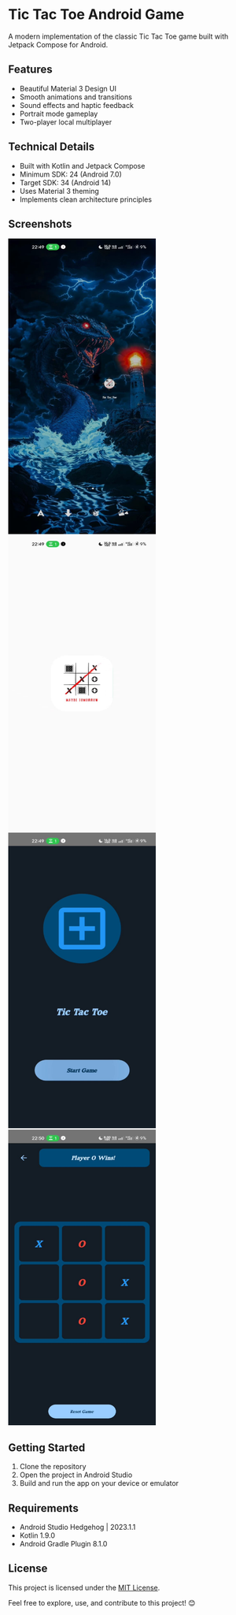 # Tic Tac Toe Android Game

A modern implementation of the classic Tic Tac Toe game built with Jetpack Compose for Android.

## Features

- Beautiful Material 3 Design UI
- Smooth animations and transitions
- Sound effects and haptic feedback
- Portrait mode gameplay
- Two-player local multiplayer

## Technical Details

- Built with Kotlin and Jetpack Compose
- Minimum SDK: 24 (Android 7.0)
- Target SDK: 34 (Android 14)
- Uses Material 3 theming
- Implements clean architecture principles

## Screenshots

<img src="./screenshot/s1.jpeg" alt="Home Screen" width="300" height="600">

<img src="./screenshot/s2.jpeg" alt="Home Screen" width="300" height="600">

<img src="./screenshot/s3.jpeg" alt="Main screen" width="300" height="600">

<img src="./screenshot/s4.jpeg" alt="Game Screen" width="300" height="600">

## Getting Started

1. Clone the repository
2. Open the project in Android Studio
3. Build and run the app on your device or emulator

## Requirements

- Android Studio Hedgehog | 2023.1.1
- Kotlin 1.9.0
- Android Gradle Plugin 8.1.0

## License

This project is licensed under the [MIT License](LICENSE).

Feel free to explore, use, and contribute to this project! 😊



